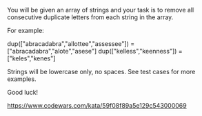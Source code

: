 You will be given an array of strings and your task is to remove
all consecutive duplicate letters from each string in the array.

For example:

dup(["abracadabra","allottee","assessee"]) = ["abracadabra","alote","asese"]
dup(["kelless","keenness"]) = ["keles","kenes"]

Strings will be lowercase only, no spaces. See test cases for more examples.

Good luck!

https://www.codewars.com/kata/59f08f89a5e129c543000069
